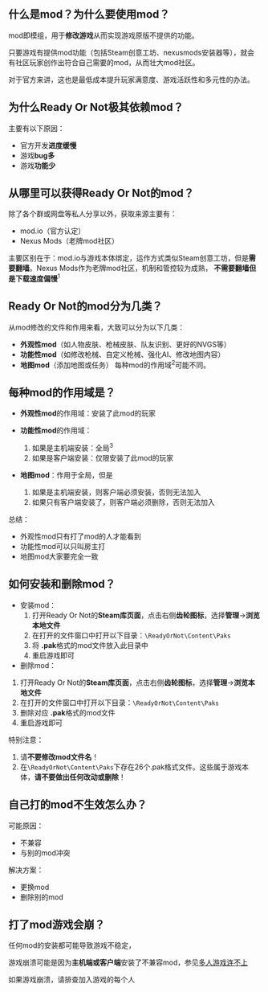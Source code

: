 ## 什么是mod？为什么要使用mod？

mod即模组，用于**修改游戏**从而实现游戏原版不提供的功能。

只要游戏有提供mod功能（包括Steam创意工坊、nexusmods安装器等），就会有社区玩家创作出符合自己需要的mod，从而壮大mod社区。

对于官方来讲，这也是最低成本提升玩家满意度、游戏活跃性和多元性的办法。

## 为什么Ready Or Not极其依赖mod？

主要有以下原因：

* 官方开发**进度缓慢**
* 游戏**bug多**
* 游戏**功能少**

## 从哪里可以获得Ready Or Not的mod？

除了各个群或网盘等私人分享以外，获取来源主要有：

* mod.io（官方认定）
* Nexus Mods（老牌mod社区）

主要区别在于：mod.io与游戏本体绑定，运作方式类似Steam创意工坊，但是**需要翻墙**。Nexus Mods作为老牌mod社区，机制和管控较为成熟，
**不需要翻墙但是下载速度偏慢**<sup>1</sup>

## Ready Or Not的mod分为几类？

从mod修改的文件和作用来看，大致可以分为以下几类：

* **外观性mod**（如人物皮肤、枪械皮肤、队友识别、更好的NVGS等）
* **功能性mod**（如修改枪械、自定义枪械、强化AI、修改地图内容）
* **地图mod**（添加地图或任务）
  每种mod的作用域<sup>2</sup>可能不同。

## 每种mod的作用域是？

* **外观性mod**的作用域：安装了此mod的玩家
* **功能性mod**的作用域：
    1. 如果是主机端安装：全局<sup>3</sup>
    2. 如果是客户端安装：仅限安装了此mod的玩家

* **地图mod**：作用于全局，但是
    1. 如果是主机端安装，则客户端必须安装，否则无法加入
    2. 如果只有客户端安装了，则客户端必须删除，否则无法加入

总结：

* 外观性mod只有打了mod的人才能看到
* 功能性mod可以只叫房主打
* 地图mod大家要完全一致

## 如何安装和删除mod？

* 安装mod：
    1. 打开Ready Or Not的**Steam库页面**，点击右侧**齿轮图标**，选择**管理**->**浏览本地文件**
    2. 在打开的文件窗口中打开以下目录：`\ReadyOrNot\Content\Paks`
    3. 将 **.pak**格式的mod文件放入此目录中
    4. 重启游戏即可
* 删除mod：

1. 打开Ready Or Not的**Steam库页面**，点击右侧**齿轮图标**，选择**管理**->**浏览本地文件**
2. 在打开的文件窗口中打开以下目录：`\ReadyOrNot\Content\Paks`
3. 删除对应 **.pak**格式的mod文件
4. 重启游戏即可

特别注意：

1. 请**不要修改mod文件名**！
2. 在`\ReadyOrNot\Content\Paks`下存在26个.pak格式文件。这些属于游戏本体，**请不要做出任何改动或删除**！

## 自己打的mod不生效怎么办？

可能原因：

* 不兼容
* 与别的mod冲突

解决方案：

* 更换mod
* 删除别的mod

## 打了mod游戏会崩？

任何mod的安装都可能导致游戏不稳定，

游戏崩溃可能是因为**主机端或客户端**安装了不兼容mod，参见[多人游戏连不上](4%20-%20多人游戏与网络.md)

如果游戏崩溃，请排查加入游戏的每个人
